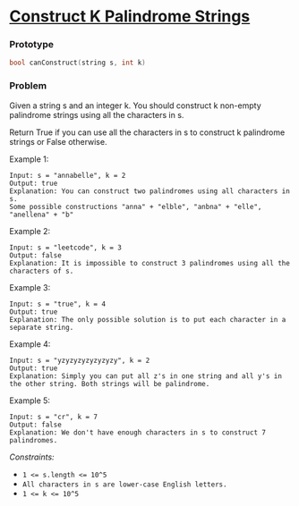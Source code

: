 # [Construct K Palindrome Strings](https://leetcode.com/problems/construct-k-palindrome-strings/)

### Prototype

```cpp
bool canConstruct(string s, int k)
```

### Problem

Given a string s and an integer k. You should construct k non-empty palindrome strings using all the characters in s.

Return True if you can use all the characters in s to construct k palindrome strings or False otherwise.

Example 1:
```
Input: s = "annabelle", k = 2
Output: true
Explanation: You can construct two palindromes using all characters in s.
Some possible constructions "anna" + "elble", "anbna" + "elle", "anellena" + "b"
```

Example 2:
```
Input: s = "leetcode", k = 3
Output: false
Explanation: It is impossible to construct 3 palindromes using all the characters of s.
```

Example 3:
```
Input: s = "true", k = 4
Output: true
Explanation: The only possible solution is to put each character in a separate string.
```

Example 4:
```
Input: s = "yzyzyzyzyzyzyzy", k = 2
Output: true
Explanation: Simply you can put all z's in one string and all y's in the other string. Both strings will be palindrome.
```

Example 5:
```
Input: s = "cr", k = 7
Output: false
Explanation: We don't have enough characters in s to construct 7 palindromes.
```

*Constraints:*
* ```1 <= s.length <= 10^5```
* ```All characters in s are lower-case English letters.```
* ```1 <= k <= 10^5```
